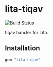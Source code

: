 # lita-tiqav
[![Build Status](https://travis-ci.org/lpm11/lita-tiqav.png?branch=master)](https://travis-ci.org/lpm11/lita-tiqav)

tiqav handler for Lita.

## Installation
``` ruby
gem "lita-tiqav"
```

